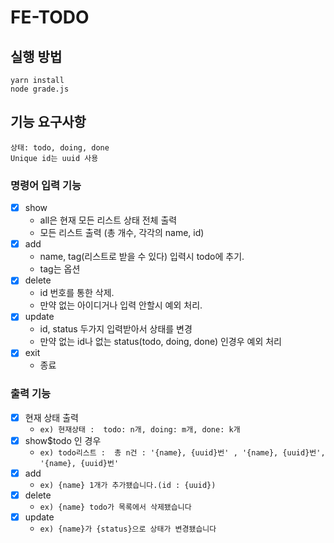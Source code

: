 # FE-TODO

## 실행 방법

```
yarn install
node grade.js
```

## 기능 요구사항

    상태: todo, doing, done
    Unique id는 uuid 사용

### 명령어 입력 기능

- [x] show
  - all은 현재 모든 리스트 상태 전체 출력
  - 모든 리스트 출력 (총 개수, 각각의 name, id)
- [x] add
  - name, tag(리스트로 받을 수 있다) 입력시 todo에 추기.
  - tag는 옵션
- [x] delete
  - id 번호를 통한 삭제.
  - 만약 없는 아이디거나 입력 안할시 예외 처리.
- [x] update
  - id, status 두가지 입력받아서 상태를 변경
  - 만약 없는 id나 없는 status(todo, doing, done) 인경우 예외 처리
- [x] exit
  - 종료

### 출력 기능

- [x] 현재 상태 출력
  - `ex) 현재상태 :  todo: n개, doing: m개, done: k개`
- [x] show$todo 인 경우
  - `ex) todo리스트 :  총 n건 : '{name}, {uuid}번' , '{name}, {uuid}번', '{name}, {uuid}번'`
- [x] add
  - `ex) {name} 1개가 추가됐습니다.(id : {uuid})`
- [x] delete
  - `ex) {name} todo가 목록에서 삭제됐습니다`
- [x] update
  - `ex) {name}가 {status}으로 상태가 변경됐습니다`
